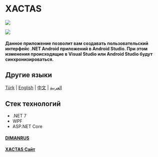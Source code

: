 # XACTAS

![](https://xactas.dimanrus.ru/images/Xactas.png)

![](https://visitor-badge.glitch.me/badge?page_id=dimanrus.xactas)

#### Данное приложение позволит вам создавать пользовательский интерфейс .NET Android приложений в Android Studio. При этом изменения происходящие в Visual Studio или Android Studio будут синхронизироваться.

## Другие языки

[Türk](https://github.com/DIMANRUS/XACTAS/blob/main/Readmes/README.TR.md) | [English](https://github.com/DIMANRUS/XACTAS/blob/main/Readmes/README.EN.md) | [中文](https://github.com/DIMANRUS/XACTAS/blob/main/Readmes/README.ZH.md) | [العربية](https://github.com/DIMANRUS/XACTAS/blob/main/Readmes/README.AR.md)

## Стек технологий
- .NET 7
- WPF
- ASP.NET Core

#### [DIMANRUS](dimanrus.ru)
#### [XACTAS Сайт](https://xactas.dimanrus.ru/)
